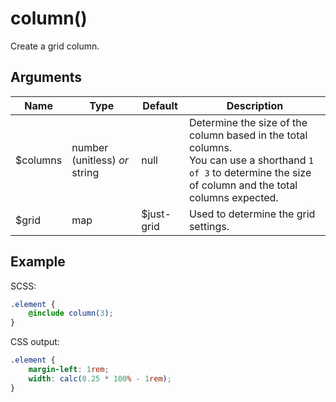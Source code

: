 # column()

Create a grid column.

## Arguments

| Name     | Type                           | Default    | Description                       |
| -------- | ------------------------------ | ---------- | --------------------------------- |
| $columns | number (unitless) *or* string  | null       | Determine the size of the column based in the total columns.<br>You can use a shorthand `1 of 3` to determine the size of column and the total columns expected. |
| $grid    | map                            | $just-grid | Used to determine the grid settings. |

## Example

SCSS:

```scss
.element {
    @include column(3);
}
```

CSS output:

```css
.element {
    margin-left: 1rem;
    width: calc(0.25 * 100% - 1rem);
}
```